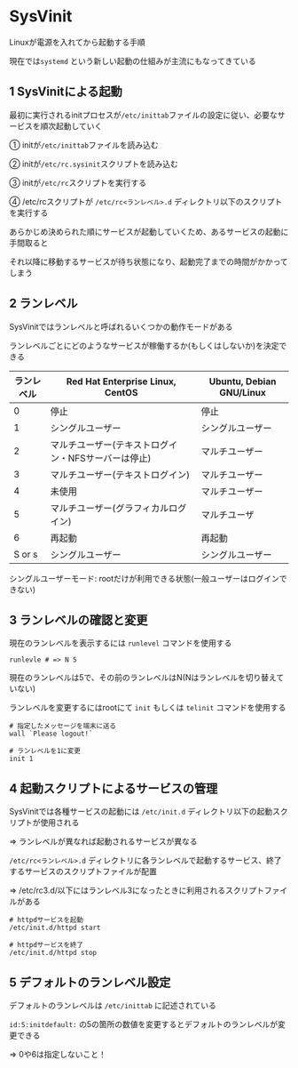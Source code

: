 # SysVinit

Linuxが電源を入れてから起動する手順

現在では`systemd` という新しい起動の仕組みが主流にもなってきている

## 1 SysVinitによる起動

最初に実行されるinitプロセスが`/etc/inittab`ファイルの設定に従い、必要なサービスを順次起動していく

① initが`/etc/inittab`ファイルを読み込む

② initが`/etc/rc.sysinit`スクリプトを読み込む

③ initが`/etc/rc`スクリプトを実行する

④ /etc/rcスクリプトが `/etc/rc<ランレベル>.d` ディレクトリ以下のスクリプトを実行する

あらかじめ決められた順にサービスが起動していくため、あるサービスの起動に手間取ると

それ以降に移動するサービスが待ち状態になり、起動完了までの時間がかかってしまう

## 2 ランレベル 

SysVinitではランレベルと呼ばれるいくつかの動作モードがある

ランレベルごとにどのようなサービスが稼働するか(もしくはしないか)を決定できる

| ランレベル | Red Hat Enterprise Linux, CentOS                    | Ubuntu, Debian GNU/Linux |
|------------|-----------------------------------------------------|--------------------------|
| 0          | 停止                                                | 停止                     |
| 1          | シングルユーザー      　　　                        | シングルユーザー　　　   |
| 2          | マルチユーザー(テキストログイン・NFSサーバーは停止) | マルチユーザー           |
| 3          | マルチユーザー(テキストログイン)                    | マルチユーザー           |
| 4          | 未使用                                              | マルチユーザー           |
| 5          | マルチユーザー(グラフィカルログイン)                | マルチユーザ             |
| 6          | 再起動                                              | 再起動                   |
| S or s     | シングルユーザー                                    | シングルユーザー         |

シングルユーザーモード: rootだけが利用できる状態(一般ユーザーはログインできない)

## 3 ランレベルの確認と変更

現在のランレベルを表示するには `runlevel` コマンドを使用する

```
runlevle # => N 5
```
現在のランレベルは5で、その前のランレベルはN(Nはランレベルを切り替えていない)

ランレベルを変更するにはrootにて `init` もしくは `telinit` コマンドを使用する

```
# 指定したメッセージを端末に送る
wall `Please logout!`

# ランレベルを1に変更
init 1
```

## 4 起動スクリプトによるサービスの管理

SysVinitでは各種サービスの起動には `/etc/init.d` ディレクトリ以下の起動スクリプトが使用される

=> ランレベルが異なれば起動されるサービスが異なる

`/etc/rc<ランレベル>.d` ディレクトリに各ランレベルで起動するサービス、終了するサービスのスクリプトファイルが配置

=> /etc/rc3.d/以下にはランレベル3になったときに利用されるスクリプトファイルがある

```
# httpdサービスを起動
/etc/init.d/httpd start

# httpdサービスを終了
/etc/init.d/httpd stop
```

## 5 デフォルトのランレベル設定

デフォルトのランレベルは `/etc/inittab` に記述されている

`id:5:initdefault:` の5の箇所の数値を変更するとデフォルトのランレベルが変更できる

=> 0や6は指定しないこと！


